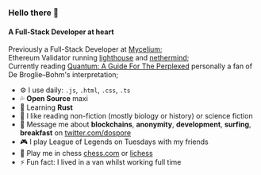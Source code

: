 ### Hello there 👋

#### A Full-Stack Developer at heart

Previously a Full-Stack Developer at [Mycelium](https://mycelium.xyz);<br>
Ethereum Validator running [lighthouse](https://github.com/sigp/lighthouse) and [nethermind](https://nethermind.io/);<br>
Currently reading [Quantum: A Guide For The Perplexed](https://www.goodreads.com/en/book/show/100034) personally a fan of De Broglie–Bohm's interpretation;<br>

- ⚙️ I use daily: `.js`, `.html`, `.css`, `.ts`
- 💦 **Open Source** maxi
- 🌱 Learning **Rust**
- 📕 I like reading non-fiction (mostly biology or history) or science fiction
- 💬 Message me about **blockchains**, **anonymity**, **development**, **surfing**, **breakfast** on [twitter.com/dospore](https://twitter.com/_dospore)
- 🎮 I play League of Legends on Tuesdays with my friends
- 🎲 Play me in chess [chess.com](https://www.chess.com/member/dospore) or [lichess](https://lichess.org/@/DeDossBoss)
- ⚡️ Fun fact: I lived in a van whilst working full time
